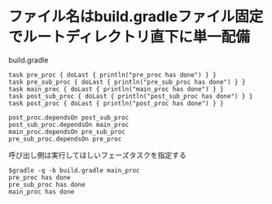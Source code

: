 # ファイル名はbuild.gradleファイル固定でルートディレクトリ直下に単一配備

build.gradle

```
task pre_proc { doLast { println("pre_proc has done") } }
task pre_sub_proc { doLast { println("pre_sub_proc has done") } }
task main_proc { doLast { println("main_proc has done") } }
task post_sub_proc { doLast { println("post_sub_proc has done") } }
task post_proc { doLast { println("post_proc has done") } }

post_proc.dependsOn post_sub_proc
post_sub_proc.dependsOn main_proc
main_proc.dependsOn pre_sub_proc
pre_sub_proc.dependsOn pre_proc
```

呼び出し側は実行してほしいフェーズタスクを指定する

```
$gradle -q -b build.gradle main_proc
pre_proc has done
pre_sub_proc has done
main_proc has done
```
